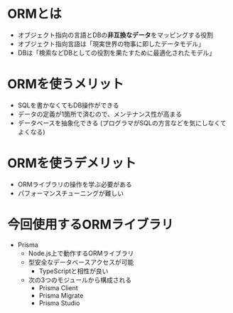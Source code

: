 # ORMとは

- オブジェクト指向の言語とDBの**非互換なデータ**をマッピングする役割
- オブジェクト指向言語は「現実世界の物事に即したデータモデル」
- DBは「検索などDBとしての役割を果たすために最適化されたモデル」

# ORMを使うメリット

- SQLを書かなくてもDB操作ができる
- データの定義が1箇所で済むので、メンテナンス性が高まる
- データベースを抽象化できる (プログラマがSQLの方言などを気にしなくてよくなる)

# ORMを使うデメリット

- ORMライブラリの操作を学ぶ必要がある
- パフォーマンスチューニングが難しい

# 今回使用するORMライブラリ

- Prisma
  - Node.js上で動作するORMライブラリ
  - 型安全なデータベースアクセスが可能
    - TypeScriptと相性が良い
  - 次の3つのモジュールから構成される
    - Prisma Client
    - Prisma Migrate
    - Prisma Studio